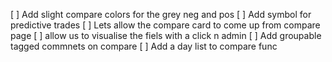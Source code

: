[ ] Add slight compare colors for the grey neg and pos
[ ] Add symbol for predictive trades
[ ] Lets allow the compare card to come up from compare page
[ ] allow us to visualise the fiels with a click n admin
[ ] Add groupable tagged commnets on compare
[ ] Add a day list to compare func